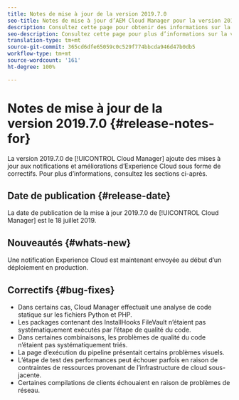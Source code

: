 ```yaml
---
title: Notes de mise à jour de la version 2019.7.0
seo-title: Notes de mise à jour d’AEM Cloud Manager pour la version 2019.7.0
description: Consultez cette page pour obtenir des informations sur la version 2019.7.0 de Cloud Manager.
seo-description: Consultez cette page pour plus d’informations sur la version 2019.7.0 d’AEM Cloud Manager.
translation-type: tm+mt
source-git-commit: 365cd6dfe65059c0c529f774bbcda946d47b0db5
workflow-type: tm+mt
source-wordcount: '161'
ht-degree: 100%

---
```


# Notes de mise à jour de la version 2019.7.0 {#release-notes-for}

La version 2019.7.0 de [!UICONTROL Cloud Manager] ajoute des mises à jour aux notifications et améliorations d’Experience Cloud sous forme de correctifs. Pour plus d’informations, consultez les sections ci-après.

## Date de publication {#release-date}

La date de publication de la mise à jour 2019.7.0 de [!UICONTROL Cloud Manager] est le 18 juillet 2019.

## Nouveautés {#whats-new}

Une notification Experience Cloud est maintenant envoyée au début d’un déploiement en production.

## Correctifs {#bug-fixes}

* Dans certains cas, Cloud Manager effectuait une analyse de code statique sur les fichiers Python et PHP.
* Les packages contenant des InstallHooks FileVault n’étaient pas systématiquement exécutés par l’étape de qualité du code.
* Dans certaines combinaisons, les problèmes de qualité du code n’étaient pas systématiquement triés.
* La page d’exécution du pipeline présentait certains problèmes visuels.
* L’étape de test des performances peut échouer parfois en raison de contraintes de ressources provenant de l’infrastructure de cloud sous-jacente.
* Certaines compilations de clients échouaient en raison de problèmes de réseau.